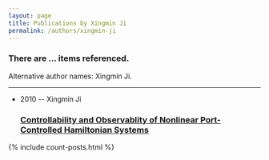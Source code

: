 ```yaml
---
layout: page
title: Publications by Xingmin Ji
permalink: /authors/xingmin-ji
---
```


<h3 id="number-posts">There are ... items referenced.</h3>
<p id='info-authors'>Alternative author names: Xingmin Ji.</p>
<hr />
<ul class="post-list">
<li><span class='post-meta'>2010 -- Xingmin Ji</span><h3><a class='post-link' href="{{ site.baseurl }}/controllability-and-observablity-of-nonlinear-port-controlled-hamiltonian-systems">Controllability and Observablity of Nonlinear Port-Controlled Hamiltonian Systems</a></h3></li>

</ul>
{% include count-posts.html %}
